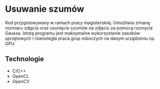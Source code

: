﻿# Usuwanie szumów 


Kod przygotowywany w ramach pracy magisterskiej. Umożliwia zmianę rozmiaru zdjęcia oraz usunięcie szumów na zdjęciu za pomocą rozmycia Gaussa. Istotą programu jest maksymalne wykorzystanie zasobów sprzętowych i równoległa praca grup roboczych na danym urządzeniu np. GPU.
## **Technologie**

 - C/C++
 - OpenCL
 - OpenCV

